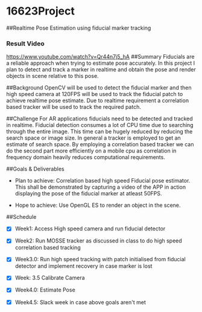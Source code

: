 # 16623Project

##Realtime Pose Estimation using fiducial marker tracking
### Result Video
https://www.youtube.com/watch?v=Qr44n7j5_hA
##Summary
Fiducials are a reliable approach when trying to estimate pose accurately. In this project I plan to detect and track a marker in realtime and obtain the pose and render objects in scene relative to this pose.

##Background
OpenCV will be used to detect the fiducial marker and then high speed camera at 120FPS will be used to track the fiducial patch to achieve realtime pose estimate. Due to realtime requirement a correlation based tracker will be used to track the required patch. 

##Challenge
For AR applications fiducials need to be detected and tracked in realtime. Fiducial detection consumes a lot of CPU time due to searching through the entire image. This time can be hugely reduced by reducing the search space or image size. In general a tracker is employed to get an estimate of search space. By employing a correlation based tracker we can do the second part more efficiently on a mobile cpu as correlation in frequency domain heavily reduces computational requirements.

##Goals & Deliverables
* Plan to achieve: Correlation based high speed Fiducial pose estimator. This shall be demonstrated by capturing a video of the APP in action displaying the pose of the fiducial marker at atleast 50FPS.

* Hope to achieve: Use OpenGL ES to render an object in the scene.
<!-- Manipulate the object motion in the scene. This shall be demonstrated by capturing a video of the APP showing rendering/manipulation of the object at more than 30FPS. -->

##Schedule

- [x] Week1: Access High speed camera and run fiducial detector

- [x] Week2: Run MOSSE tracker as discussed in class to do high speed correlation based tracking

- [x] Week3.0: Run high speed tracking with patch initialised from fiducial detector and implement recovery in case marker is lost

- [x] Week: 3.5 Calibrate Camera

- [x] Week4.0: Estimate Pose

- [x] Week4.5: Slack week in case above goals aren't met
<!-- [ ] Week5: Display/Render an object in scene -->
